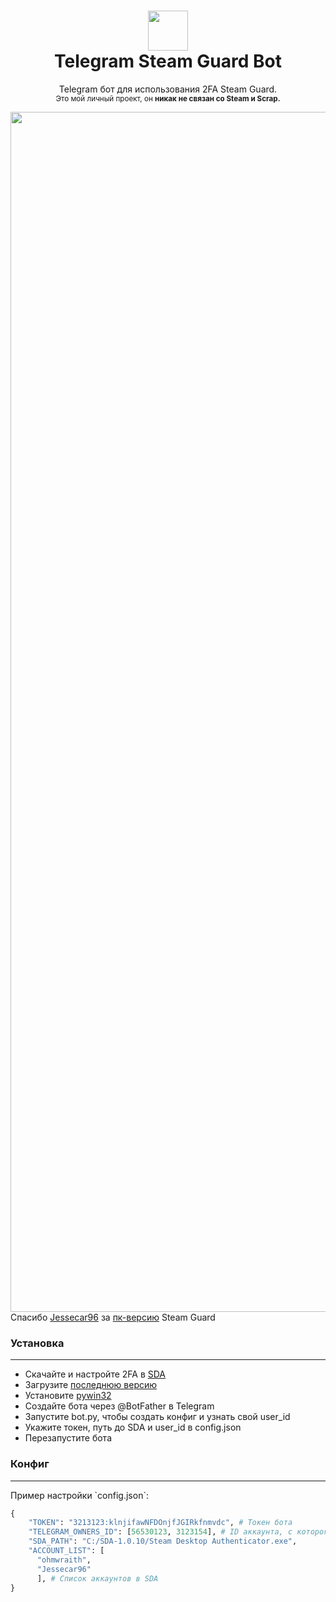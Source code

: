 <h1 align="center">
  <img  src="https://user-images.githubusercontent.com/44874495/193207668-c9b5cec7-0e8c-43b5-af50-37a117d77d8f.png" height="64" width="64" />
  <br/>
  Telegram Steam Guard Bot
</h1>
<p align="center">
  Telegram бот для использования 2FA Steam Guard.<br/>
  <sup>Это мой личный проект, он <b>никак не связан со Steam и Scrap.</b>
</p>
<img align="center" src="https://user-images.githubusercontent.com/44874495/193208264-d2dc46c2-2f2c-443a-ad0c-030ae97d1abf.png" width="1920">
Спасибо <a href="https://github.com/Jessecar96/">Jessecar96</a> за <a href="https://github.com/Jessecar96/SteamDesktopAuthenticator/">пк-версию</a> Steam Guard
<h3 align="left">
  Установка
</h3>
<hr>
<ul>
  <li>Скачайте и настройте 2FA в <a href="https://github.com/Jessecar96/SteamDesktopAuthenticator/releases/latest">SDA</a></li>
  <li>Загрузите <a href="https://github.com/ohmwraith/steam-guard-bot/releases/latest">последнюю версию</a></li>
  <li>Установите <a href="https://pypi.org/project/pywin32/">pywin32</a></li>
  <li>Создайте бота через @BotFather в Telegram</a></li>
  <li>Запустите bot.py, чтобы создать конфиг и узнать свой user_id</li>
  <li>Укажите токен, путь до SDA и user_id в config.json</li>
  <li>Перезапустите бота</li>
</ul>
<h3 align="left">
Конфиг
</h3>
<hr>
Пример настройки `config.json`:

```python
{
    "TOKEN": "3213123:klnjifawNFDOnjfJGIRkfnmvdc", # Токен бота
    "TELEGRAM_OWNERS_ID": [56530123, 3123154], # ID аккаунта, с которого вы будете получать коды
    "SDA_PATH": "C:/SDA-1.0.10/Steam Desktop Authenticator.exe",
    "ACCOUNT_LIST": [
      "ohmwraith",
      "Jessecar96"
      ], # Список аккаунтов в SDA
}
```
